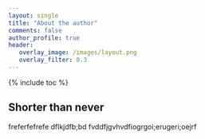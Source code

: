 ```yaml
---
layout: single
title: "About the author"
comments: false
author_profile: true
header:
   overlay_image: /images/layout.png
   overlay_filter: 0.3
---
```

{% include toc %}

## Shorter than never
freferfefrefe
dflkjdfb;bd
fvddfjgvhvdfiogrgoi;erugeri;oejrf
